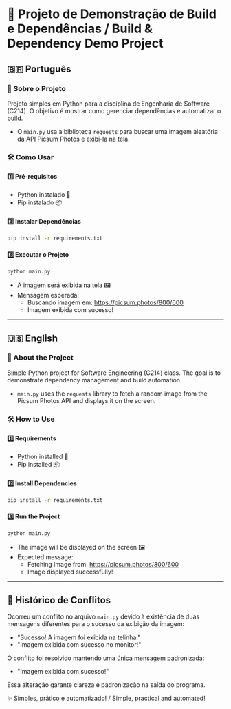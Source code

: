 
# 🚀 Projeto de Demonstração de Build e Dependências / Build & Dependency Demo Project

## 🇧🇷 Português

### 📄 Sobre o Projeto
Projeto simples em Python para a disciplina de Engenharia de Software (C214). O objetivo é mostrar como gerenciar dependências e automatizar o build.

- O `main.py` usa a biblioteca `requests` para buscar uma imagem aleatória da API Picsum Photos e exibi-la na tela.

### 🛠️ Como Usar

#### 1️⃣ Pré-requisitos
- Python instalado 🐍
- Pip instalado 📦

#### 2️⃣ Instalar Dependências
```bash
pip install -r requirements.txt
```

#### 3️⃣ Executar o Projeto
```bash
python main.py
```

- A imagem será exibida na tela 🖼️
- Mensagem esperada:
	- Buscando imagem em: https://picsum.photos/800/600
	- Imagem exibida com sucesso!

---

## 🇺🇸 English

### 📄 About the Project
Simple Python project for Software Engineering (C214) class. The goal is to demonstrate dependency management and build automation.

- `main.py` uses the `requests` library to fetch a random image from the Picsum Photos API and displays it on the screen.

### 🛠️ How to Use

#### 1️⃣ Requirements
- Python installed 🐍
- Pip installed 📦

#### 2️⃣ Install Dependencies
```bash
pip install -r requirements.txt
```

#### 3️⃣ Run the Project
```bash
python main.py
```

- The image will be displayed on the screen 🖼️
- Expected message:
	- Fetching image from: https://picsum.photos/800/600
	- Image displayed successfully!

---

## 📝 Histórico de Conflitos
Ocorreu um conflito no arquivo `main.py` devido à existência de duas mensagens diferentes para o sucesso da exibição da imagem:
- "Sucesso! A imagem foi exibida na telinha."
- "Imagem exibida com sucesso no monitor!"

O conflito foi resolvido mantendo uma única mensagem padronizada:
- "Imagem exibida com sucesso!"

Essa alteração garante clareza e padronização na saída do programa.

✨ Simples, prático e automatizado! / Simple, practical and automated!
